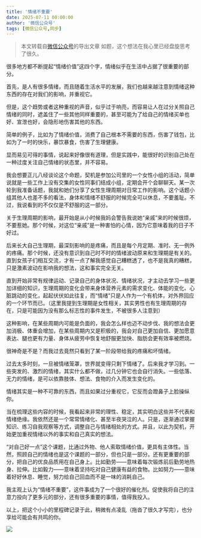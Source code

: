 ```yaml
---
title: '情绪不重要'
date: 2025-07-11 00:00:00
author: '微信公众号'
tags: [微信公众号,同步]
---
```


> 本文转载自[微信公众号](https://mp.weixin.qq.com/)的导出文章
如题，这个想法在我心里已经盘旋思考了很久。

很多地方都不断提起“情绪价值”这四个字，情绪似乎在生活中占据了很重要的部分。

首先，是人有很多情绪，而且随着生活水平的发展，我们也越来越注意到情绪这种东西的存在对我们的影响，并重视它。

但是，这个趋势或者这种重视的声音，似乎过于响亮，而容易让人在过分关照自己情绪的同时，遮盖住了一些其他同样重要的，甚至可能为了给自己的情绪买单也好、宣泄也好，会隐形地伤害其他的东西。

简单的例子，比如为了情绪价值，消费了自己根本不需要的东西，伤害了钱包，比如为了一时的快乐，暴饮暴食，伤害了生理健康。

显而易见可得的事情，说起来好像很有道理，但是实践中，能很好的识别自己处在一种过度关注自己情绪的状态里，并不容易。

我会想要正儿八经谈论这个命题，契机是参加公司里的一个女性小组的活动，简单说就是一些工作上没有交集的女性同事们结成小组，定期会开个会聊聊天。某一次轮到我准备话题，我就和她们分享了女性生理周期对日常工作的影响。这个话题小组其他人也差不多的看法，身体和情绪不舒服的时候完全可以休息，不要羞耻。不过，我说看到的不仅仅是不舒服的这一部分。

关于生理周期的影响，最开始是从小时候我妈会警告我说她“亲戚”来的时候很烦，不要惹她。那个时候，对这位“亲戚”是一种害怕的心情，因为它意味着我的日子不好过。

后来长大自己生理期，最深刻影响的是疼痛，而且是每个月定期、准时、无一例外的疼痛。那个时候，还没有意识到自己时不时的情绪波动原来和生理期是有关的。直到女孩子们相互交流，才有一点了解我感觉自己糟糕透了，也不是我真的糟糕，只是激素波动在影响我的想法，这和事实完全无关。

直到开始非常有规律运动、记录自己的身体状况、情绪状况，才主动去学习一些更加详细的知识，生理周期的变化会带来身体营养元素的需求变化、体能的变化、心脏跳动的变化，起起伏伏如此往复，而“情绪”只是人作为一个有机体，对外界回应的一个环节而已。（这里我提到生理期是女性相关，其实男性也有生理周期的存在，只是可能因为没有那么标志性的事件发生，不被很多人注意到）

这种影响，在某些周期内可能是负面的，我会怎么样也迈不动步伐、我的想法会更加消极、体重会增加，在某些周期内又是积极的，我会对自己更加自信、更加愿意表达、腿也更有力量、身体从疲劳中恢复地舒服更加快、脂肪会更有效率被燃烧。

很神奇是不是？而我过去竟然只看到了某一阶段带给我的疼痛和坏情绪。

过去太多时刻，一旦被情绪笼罩，世界就变得只剩下情绪了。后来我才学习到。一些突发的、激烈的情绪，其实什么都不做，过几分钟它也会自行消失。一些低落、无力的情绪，是可以依靠肢体、想法、食物的介入而发生变化的。

情绪其实是一种不可靠的东西，而且如果过分重视它，它反而会蹬鼻子上脸操纵你。

当在梳理这些内容的时候，我看起来非常的理性、稳定，其实明白这些并不代表和情绪绝缘。我依然还是一个常常情绪化、甚至半夜哭泣的人。只是，逐渐通过掌握知识、练习自我观察等方式，调整自己与情绪相处的方式。并且，以此为契机，开始更加重视情绪以外的事实和自己真实的想法。

“对自己好一点”这个课题，比通过外物、他人索取情绪价值，更具有主体性。当然，照顾自己的情绪也是这个课题的一部分，但也只是一部分。还有更重要的部分，把自己的优良品质用在自己身上。比如勤劳——意味着每次锻炼前后勤劳地热身、拉伸。比如毅力——意味着坚持吃对自己健康有益的食物。比如努力——意味着好好休息、睡觉，努力给自己回血而不是一味的消耗自己。

我主观上认为“情绪不重要”，这件事成为了一个很好的催化剂。促使我将自己的注意力投向了更多元的部分，还有很多重要的事情，值得我投入。

以上，把这个小小的里程碑记录于此，稍微有点凌乱（拖沓了很久才写完），也分享给可能会有共鸣的你。

![](./assets/17556660438990.0004283782080999332.jpeg)